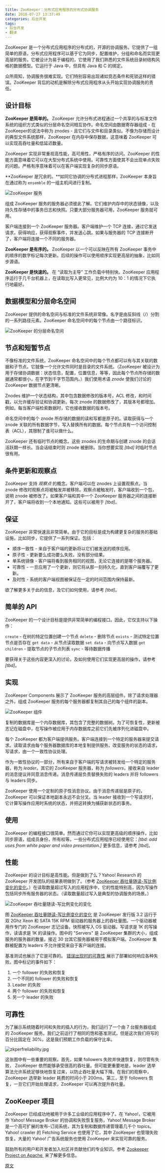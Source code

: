 ```yaml
---
title: ZooKeeper：分布式应用程序的分布式协调服务
date: 2018-07-27 13:37:49
categories: 后台开发
tags:
- 后台开发
- 翻译
---
```


ZooKeeper 是一个分布式应用程序的分布式的，开源的协调服务。它提供了一组简单的原语，分布式应用程序可以基于它为同步，配置维护，分组和命名而实现更高层的服务。它被设计为易于编程的，它使用了我们熟悉的文件系统目录树结构风格的数据模型。它运行于 Java 中，但具有 Java 和 C 的绑定。

众所周知，协调服务很难实现。它们特别容易出现诸如竞态条件和死锁这样的错误。ZooKeeper 背后的动机是解除分布式应用程序从头开始实现协调服务的责任。
<!--more-->
## 设计目标

**ZooKeeper 是简单的。** ZooKeeper 允许分布式进程通过一个共享的与标准文件系统的组织方式类似的分层命名空间相互协作。命名空间由数据寄存器组成 - 在ZooKeeper的说法中称为 znodes - 且它们与文件和目录类似。不像为存储而设计的典型文件系统那样，ZooKeeper 在内存中保存数据，这意味着 ZooKeeper 可以实现高吞吐量和低延迟数量。

ZooKeeper 实现非常重视高性能，高可用性，严格有序的访问。ZooKeeper 的性能方面意味着它可以在大型分布式系统中使用。可靠性方面使其不会出现单点失败的问题。严格有序意味着可以在客户端实现复杂的同步原语。

**ZooKeeper 是冗余的。**如同它协调的分布式进程那样，ZooKeeper 本身旨在通过称为 `ensemble` 的一组主机间进行复制。

![ZooKeeper 服务](../images/1315506-c00ff2a00a1b35ba.jpg)

组成 ZooKeeper 服务的服务器必须彼此了解。它们维护内存中的状态镜像，以及持久性存储中的事务日志和快照。只要大部分服务器可用，ZooKeeper 服务就可用。

客户端连接到一个 ZooKeeper 服务器。客户端维护一个 TCP 连接，通过它发送请求，获得响应，获得观察事件，并发送心跳。如果与服务器的 TCP 连接断开了，客户端将连接一个不同的服务器。

**ZooKeeper 是有序的。** ZooKeeper 以一个可以反映在所有 ZooKeeper 事务中的顺序的数字标记每次更新。后续的操作可以使用顺序实现更高层的抽象，比如同步源语。

**ZooKeeper 是快速的。** 在 “读取为主导” 工作负载中特别快。ZooKeeper 应用程序运行于几千台机器上，在读取比写入更常见，比例大约为 10：1 的情况下它执行地最好。

## 数据模型和分层命名空间

ZooKeeper 提供的命名空间与标准的文件系统非常像。名字是由反斜线（/）分割的一系列路径元素。ZooKeeper 命名空间中的每个节点由一个路径标识。

![ZooKeeper 的分层命名空间](../images/1315506-fa12c3dfb178ab61.jpg)

## 节点和短暂节点

不像标准的文件系统，ZooKeeper 命名空间中的每个节点都可以有与其关联的数据和子节点。它就像一个允许文件同时是目录的文件系统。（ZooKeeper 被设计为用于存储协调数据：状态信息，配置，位置信息，等等，因此每个节点所存储的数据通常都很小，在字节到千字节范围内。）我们使用术语 *znode* 使我们讨论的 ZooKeeper 数据节点更清晰。

Znodes 维护一个状态结构，其中包含数据修改的版本号，ACL 修改，和时间戳，以允许缓存验证和协调更新。每次 znode 的数据修改了，其版本号都增加。例如，每当客户端检索数据时，它也接收数据的版本号。

命名空间中的每个 znode 所存储的数据的读和写都是原子的。读取获得与一个 znode 关联的所有数据字节，写入替换所有的数据。每个节点具有一个访问控制表（ACL），其限制了谁可以做什么。

ZooKeeper 还有临时节点的概念。这些 znodes 的生命期与创建 znode 的会话活跃期一样长。当会话结束时则 znode 被删除。当你想要实现 *[tbd]* 时临时节点很有用。

## 条件更新和观察点

ZooKeeper 支持 *观察点* 的概念。客户端可以在 znodes 上设置观察点。当 znode 修改时观察点将被触发并被移除。观察点被触发时，客户端收到一个包，说明 znode 被修改了。如果客户端和其中一个 ZooKeeper 服务器之间的连接断开了，客户端将收到一个本地通知。这些可以被用于 *[tbd]*。

## 保证

ZooKeeper 非常快速且非常简单。由于它的目标是成为构建更复杂的服务的基础设施，比如同步，它提供了一系列保证。包括：

 * 顺序一致性 - 来自于客户端的更新将以它们被发送的顺序应用。
 * 原子性 - 更新要么成功要么失败。没有部分结果。
 * 单系统镜像 - 客户端将看到服务相同的视图，无论它连接的是哪个服务器。
 * 可靠性 - 一旦应用了一个更新，则它将从那一刻持久化，直到客户端覆写了更新。
 * 及时性 - 系统的客户端视图被保证在一定的时间范围内保持最新。

欲了解更多关于此的信息，及它们如何使用，请参考 *[tbd]*。

## 简单的 API

ZooKeeper 的一个设计目标是提供非常简单的编程接口。因此，它仅支持以下操作：

`create` - 在树的特定位置创建一个节点
`delete` - 删除节点
`exists` - 测试特定位置节点是否存在
`get data` - 从节点读取数据
`set data` - 向节点写入数据
`get children` - 提取节点的子节点列表
`sync` - 等待数据传播

要获得关于这些内容更深入的讨论，及如何使用它们实现更高层的操作，请参考 *[tbd]*。

## 实现

ZooKeeper Components 展示了 ZooKeeper 服务的高层组件。除了请求处理器之外，组成  ZooKeeper 服务的每个服务器都复制其自己的每个组件的副本。

![ZooKeeper 组件](../images/1315506-24af7617b6c3af58.jpg)

复制的数据库是一个内存数据库，其包含了完整的数据树。为了可恢复性，更新被志记在磁盘中，在写操作被应用于内存数据库之前它们先被序列化进磁盘中。

每个 ZooKeeper 都为客户端提供服务。客户端连接到一个特定的服务器来提交请求。读取请求由每个服务器数据库的本地复制提供服务。改变服务的状态的请求，写请求，由一个一致性协议处理。

作为一致性协议的一部分，所有来自于客户端的写请求被转发给一个特定的服务器，称为 *leader*。其它的 ZooKeeper 服务器，称为 *followers*，接收来自 leader 的消息提议并同意消息传递。消息传递层负责替换失败的 leaders 并将 followers 与 leaders 同步。

ZooKeeper 使用一个定制的原子性消息协议。由于消息传递层是原子的，ZooKeeper 可以保证本地副本永远不会分叉。当 leader 接收到一个写请求时，它计算写操作应用时系统的状态，并把这转换为捕获新状态的事务。

## 使用

ZooKeeper 的编程接口很简单。然而通过它你可以实现更高级的顺序操作，比如同步原语，组成员身份，所有权等。一些分布式应用程序已经使用它：*[tbd: add uses from white paper and video presentation.]* 更多信息，请参考 *[tbd]*。

## 性能

ZooKeeper 的设计目标是高性能。但是做到了么？Yahoo! Research 的 ZooKeeper 开发团队的结果表明做到了。（参考 [ZooKeeper 吞吐量随读-写比例变化的变化](http://zookeeper.apache.org/doc/current/zookeeperOver.html#fg_zkPerfRW)。）在读取数量超过写入的应用程序中，它的性能特别高，因为写操作包括同步所有服务器的状态。（读取数量超过写入是典型的协调服务的场景。）

![ZooKeeper 吞吐量随读-写比例变化的变化](../images/1315506-151e8c18a0292b9f.jpg)

图 [ZooKeeper 吞吐量随读-写比例变化的变化](http://zookeeper.apache.org/doc/current/zookeeperOver.html#fg_zkPerfRW) 是 ZooKeeper 发行版 3.2 运行于双  2Ghz Xeon 和 SATA 15K RPM 驱动器的服务器上的吞吐量图。一个驱动器被用作专门的 ZooKeeper 志记设备。快照被写入 OS 驱动器。写请求是 1K 的写操作，读请求是 1K 的读操作。图中的 "Servers" 是 ZooKeeper 集群的大小，组成服务的服务器的数量。接近 30 台其它服务器被用于模拟客户端。ZooKeeper 集群被配置为 leaders 不允许接受来自于客户端的连接。

基准测试也展示了它是可靠的。 [错误出现时的可靠性](http://zookeeper.apache.org/doc/current/zookeeperOver.html#fg_zkPerfReliability) 展示了部署如何响应各种失败。图中标记的事件如下：

 1. 一个 follower 的失败和恢复
 2. 一个不同的 follower 的失败和恢复
 3. Leader 的失败
 4. 两个 follower 的失败和恢复
 5. 另一个 leader 的失败

## 可靠性

为了展示系统随着时间和失败的插入的行为，我们运行了一个由 7 台服务器组成的 ZooKeeper 服务。我们之前运行了相同的饱和基准测试，但是这次我们将写的百分比固定在 30%，这是我们预期工作负载的保守比率。

![zkperfreliability.jpg](../images/1315506-8535c80afa4a2122.jpg)

这张图中有一些重要的观察。首先，如果 followers 失败并快速恢复，则尽管有失败， ZooKeeper 依然能够承受很高的吞吐量。但可能更重要地是，leader  选举算法允许系统足够快地恢复过来，以防止吞吐量大幅下降。在我们的观察中，ZooKeeper 选举新 leader 耗费的时间小于 200ms。第三，至于 followers  恢复，一旦它们开始处理请求，ZooKeeper 可以再次提升吞吐量。

## ZooKeeper 项目

ZooKeeper 已经成功地被用于许多工业级的应用程序中了。在 Yahoo!，它被用作
 Yahoo! Message Broker 的协调和失败恢复服务，Yahoo! Message Broker 是一个高可扩展的发布-订阅系统，其为复制和数据传递管理着几千个 topics。Yahoo! crawler 的 Fetching Service 也使用了它，其中 ZooKeeper 也管理失败恢复。大量的 Yahoo! 广告系统服务也使用 ZooKeeper  来实现可靠的服务。

鼓励所有的用户和开发者加入社区并贡献他们的专业知识。参考 [Zookeeper Project on Apache ](http://zookeeper.apache.org/) 来了解更多信息。

[原文](http://zookeeper.apache.org/doc/current/zookeeperOver.html)
